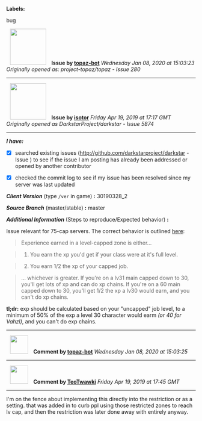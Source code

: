 **Labels:**

bug



<a href="https://github.com/topaz-bot"><img src="https://avatars3.githubusercontent.com/u/59651103?v=4" width="96" height="96" hspace="10"></img></a> **Issue by [topaz-bot](https://github.com/topaz-bot)**
_Wednesday Jan 08, 2020 at 15:03:23_
_Originally opened as: project-topaz/topaz - Issue 280_

----

<a href="https://github.com/isotor"><img src="https://avatars2.githubusercontent.com/u/43398624?v=4"  width="96" height="96" hspace="10"></img></a> **Issue by [isotor](https://github.com/isotor)**
_Friday Apr 19, 2019 at 17:17 GMT_
_Originally opened as DarkstarProject/darkstar - Issue 5874_

----

<!-- place 'x' mark between square [] brackets to checkmark box -->

**_I have:_**

- [x] searched existing issues (http://github.com/darkstarproject/darkstar - Issue ) to see if the issue I am posting has already been addressed or opened by another contributor
- [x] checked the commit log to see if my issue has been resolved since my server was last updated


<!-- Issues will be closed without being looked into if the following information is missing (unless its not applicable). -->

**_Client Version_** (type `/ver` in game) **:** 30190328_2


**_Source Branch_** (master/stable) **:** master


<!-- If there is a server you know we can reproduce this on right now, please mention it here. -->
**_Additional Information_** (Steps to reproduce/Expected behavior) **:** 

Issue relevant for 75-cap servers. The correct behavior is outlined [here](https://ffxiclopedia.fandom.com/wiki/Promyvion_Guide?oldid=70377):

> Experience earned in a level-capped zone is either... 
> 1) You earn the xp you'd get if your class were at it's full level. 
> 2) You earn 1/2 the xp of your capped job. 
> ... whichever is greater. If you're on a lv31 main capped down to 30, you'll get lots of xp and can do xp chains. If you're on a 60 main capped down to 30, you'll get 1/2 the xp a lv30 would earn, and you can't do xp chains. 

__tl;dr:__ exp should be calculated based on your "uncapped" job level, to a minimum of 50% of the exp a level 30 character would earm _(or 40 for Vahzl)_, and you can't do exp chains.



----
<a href="https://github.com/topaz-bot"><img src="https://avatars3.githubusercontent.com/u/59651103?v=4" width="48" height="48" hspace="10"></img></a> **Comment by [topaz-bot](https://github.com/topaz-bot)**
_Wednesday Jan 08, 2020 at 15:03:25_

----

<a href="https://github.com/TeoTwawki"><img src="https://avatars0.githubusercontent.com/u/6871475?v=4"  width="48" height="48" hspace="10"></img></a> **Comment by [TeoTwawki](https://github.com/TeoTwawki)**
_Friday Apr 19, 2019 at 17:45 GMT_

----

I'm on the fence about implementing this directly into the restriction or as a setting. that was added in to curb ppl using those restricted zones to reach lv cap, and then the restriction was later done away with entirely anyway.

